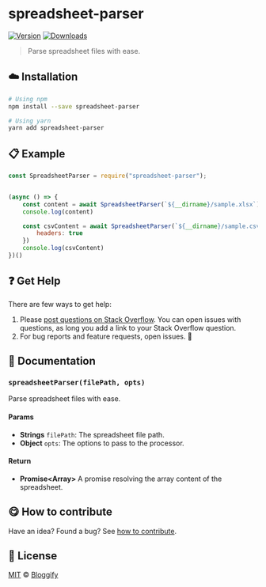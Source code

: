 <!-- Please do not edit this file. Edit the `blah` field in the `package.json` instead. If in doubt, open an issue. -->


















# spreadsheet-parser

 [![Version](https://img.shields.io/npm/v/spreadsheet-parser.svg)](https://www.npmjs.com/package/spreadsheet-parser) [![Downloads](https://img.shields.io/npm/dt/spreadsheet-parser.svg)](https://www.npmjs.com/package/spreadsheet-parser)







> Parse spreadsheet files with ease.

















## :cloud: Installation

```sh
# Using npm
npm install --save spreadsheet-parser

# Using yarn
yarn add spreadsheet-parser
```













## :clipboard: Example



```js
const SpreadsheetParser = require("spreadsheet-parser");


(async () => {
    const content = await SpreadsheetParser(`${__dirname}/sample.xlsx`)
    console.log(content)

    const csvContent = await SpreadsheetParser(`${__dirname}/sample.csv`, {
        headers: true
    })
    console.log(csvContent)
})()
```












## :question: Get Help

There are few ways to get help:



 1. Please [post questions on Stack Overflow](https://stackoverflow.com/questions/ask). You can open issues with questions, as long you add a link to your Stack Overflow question.
 2. For bug reports and feature requests, open issues. :bug:







## :memo: Documentation


### `spreadsheetParser(filePath, opts)`
Parse spreadsheet files with ease.

#### Params

- **Strings** `filePath`: The spreadsheet file path.
- **Object** `opts`: The options to pass to the processor.

#### Return
- **Promise\<Array>** A promise resolving the array content of the spreadsheet.














## :yum: How to contribute
Have an idea? Found a bug? See [how to contribute][contributing].
























## :scroll: License

[MIT][license] © [Bloggify][website]






[license]: /LICENSE
[website]: https://bloggify.org
[contributing]: /CONTRIBUTING.md
[docs]: /DOCUMENTATION.md
